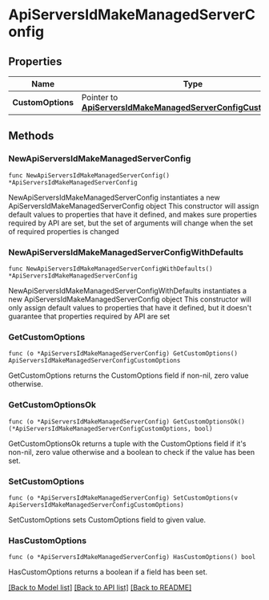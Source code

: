# ApiServersIdMakeManagedServerConfig

## Properties

Name | Type | Description | Notes
------------ | ------------- | ------------- | -------------
**CustomOptions** | Pointer to [**ApiServersIdMakeManagedServerConfigCustomOptions**](_api_servers__id__make_managed_server_config_customOptions.md) |  | [optional] 

## Methods

### NewApiServersIdMakeManagedServerConfig

`func NewApiServersIdMakeManagedServerConfig() *ApiServersIdMakeManagedServerConfig`

NewApiServersIdMakeManagedServerConfig instantiates a new ApiServersIdMakeManagedServerConfig object
This constructor will assign default values to properties that have it defined,
and makes sure properties required by API are set, but the set of arguments
will change when the set of required properties is changed

### NewApiServersIdMakeManagedServerConfigWithDefaults

`func NewApiServersIdMakeManagedServerConfigWithDefaults() *ApiServersIdMakeManagedServerConfig`

NewApiServersIdMakeManagedServerConfigWithDefaults instantiates a new ApiServersIdMakeManagedServerConfig object
This constructor will only assign default values to properties that have it defined,
but it doesn't guarantee that properties required by API are set

### GetCustomOptions

`func (o *ApiServersIdMakeManagedServerConfig) GetCustomOptions() ApiServersIdMakeManagedServerConfigCustomOptions`

GetCustomOptions returns the CustomOptions field if non-nil, zero value otherwise.

### GetCustomOptionsOk

`func (o *ApiServersIdMakeManagedServerConfig) GetCustomOptionsOk() (*ApiServersIdMakeManagedServerConfigCustomOptions, bool)`

GetCustomOptionsOk returns a tuple with the CustomOptions field if it's non-nil, zero value otherwise
and a boolean to check if the value has been set.

### SetCustomOptions

`func (o *ApiServersIdMakeManagedServerConfig) SetCustomOptions(v ApiServersIdMakeManagedServerConfigCustomOptions)`

SetCustomOptions sets CustomOptions field to given value.

### HasCustomOptions

`func (o *ApiServersIdMakeManagedServerConfig) HasCustomOptions() bool`

HasCustomOptions returns a boolean if a field has been set.


[[Back to Model list]](../README.md#documentation-for-models) [[Back to API list]](../README.md#documentation-for-api-endpoints) [[Back to README]](../README.md)


